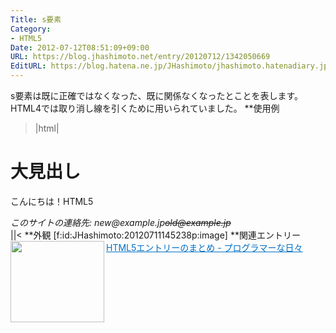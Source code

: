 ```yaml
---
Title: s要素
Category:
- HTML5
Date: 2012-07-12T08:51:09+09:00
URL: https://blog.jhashimoto.net/entry/20120712/1342050669
EditURL: https://blog.hatena.ne.jp/JHashimoto/jhashimoto.hatenadiary.jp/atom/entry/12921228815717256046
---
```


s要素は既に正確ではなくなった、既に関係なくなったとことを表します。HTML4では取り消し線を引くために用いられていました。
**使用例
>|html|
<!DOCTYPE html>
<html lang="ja">
<head>
<title>Hello! HTML5></title>
<meta charset="UTF-8">
</head>
<body>
    <h1>大見出し</h1>
    <p>こんにちは！HTML5</p>
    <footer>
        <address>このサイトの連絡先: new@example.jp<s>old@example.jp</s></address>
    </footer>
</body>
||<
**外観
[f:id:JHashimoto:20120711145238p:image]
**関連エントリー
<a href="http://d.hatena.ne.jp/JHashimoto/20120518/1337642816" target="_blank" rel="nofollow"><img class="alignleft" align="left" border="0" src="http://capture.heartrails.com/150x130/shadow?http://d.hatena.ne.jp/JHashimoto/20120518/1337642816" alt="" width="150" height="130" /></a><a style="color:#0070C5;" href="http://d.hatena.ne.jp/JHashimoto/20120518/1337642816" target="_blank" rel="nofollow">HTML5エントリーのまとめ - プログラマーな日々</a><a href="http://b.hatena.ne.jp/entry/http://d.hatena.ne.jp/JHashimoto/20120518/1337642816" target="_blank"><img border="0" src="http://b.hatena.ne.jp/entry/image/http://d.hatena.ne.jp/JHashimoto/20120518/1337642816" alt="" /></a><br style="clear:both;" />
